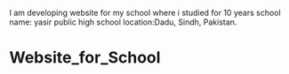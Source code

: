 I am developing website for my school where i studied for 10 years 
school name: yasir public high school
location:Dadu, Sindh, Pakistan.


# Website_for_School
